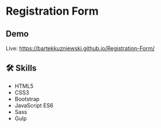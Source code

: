 # Registration Form

## Demo

Live: https://bartekkuzniewski.github.io/Registration-Form/

## 🛠 Skills
- HTML5
- CSS3
- Bootstrap
- JavaScript ES6
- Sass
- Gulp

